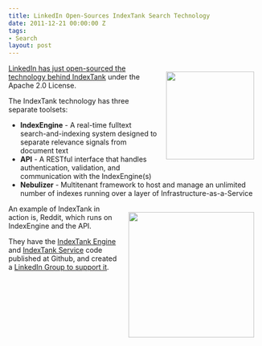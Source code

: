 ```yaml
---
title: LinkedIn Open-Sources IndexTank Search Technology
date: 2011-12-21 00:00:00 Z
tags:
- Search
layout: post
---
```


<a target="_blank"><img style="padding: 15px;" src="http://kinlane-productions.s3.amazonaws.com/linkedin/LinkedIn-Developer-Network.png" alt="" width="175" align="right" /></a><a title="LinkedIn has just open-sourced the technology behind IndexTank" href="http://engineering.linkedin.com/open-source/indextank-now-open-source">LinkedIn has just open-sourced the technology behind IndexTank</a> under the Apache 2.0 License.
<p></p>
The IndexTank technology has three separate toolsets:
<ul class="mainlist">
	<li><strong>IndexEngine</strong> - A real-time fulltext search-and-indexing system designed to separate relevance signals from document text</li>
	<li><strong>API</strong> - A RESTful interface that handles authentication, validation, and communication with the IndexEngine(s)</li>
	<li><strong>Nebulizer</strong> - Multitenant framework to host and manage an unlimited number of indexes running over a layer of Infrastructure-as-a-Service</li>
</ul>
<a href="http://indextank.com/" target="_blank"><img style="padding: 15px;" src="http://kinlane-productions.s3.amazonaws.com/api-evangelist/indextank/indextank_logo.png" alt="" width="250" align="right" /></a> An example of IndexTank in action is, Reddit, which runs on IndexEngine and the API.
<p></p>
They have the <a href="https://github.com/linkedin/indextank-engine">IndexTank Engine</a> and <a href="https://github.com/linkedin/indextank-service">IndexTank Service</a> code published at Github, and created a <a title="LinkedIn Group to Support It" href="http://www.linkedin.com/groups?gid=4224441">LinkedIn Group to support it</a>.
